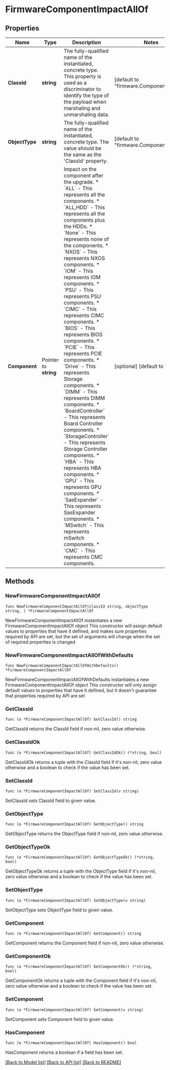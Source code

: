 # FirmwareComponentImpactAllOf

## Properties

Name | Type | Description | Notes
------------ | ------------- | ------------- | -------------
**ClassId** | **string** | The fully-qualified name of the instantiated, concrete type. This property is used as a discriminator to identify the type of the payload when marshaling and unmarshaling data. | [default to "firmware.ComponentImpact"]
**ObjectType** | **string** | The fully-qualified name of the instantiated, concrete type. The value should be the same as the &#39;ClassId&#39; property. | [default to "firmware.ComponentImpact"]
**Component** | Pointer to **string** | Impact on the component after the upgrade. * &#x60;ALL&#x60; - This represents all the components. * &#x60;ALL,HDD&#x60; - This represents all the components plus the HDDs. * &#x60;None&#x60; - This represents none of the components. * &#x60;NXOS&#x60; - This represents NXOS components. * &#x60;IOM&#x60; - This represents IOM components. * &#x60;PSU&#x60; - This represents PSU components. * &#x60;CIMC&#x60; - This represents CIMC components. * &#x60;BIOS&#x60; - This represents BIOS components. * &#x60;PCIE&#x60; - This represents PCIE components. * &#x60;Drive&#x60; - This represents Storage components. * &#x60;DIMM&#x60; - This represents DIMM components. * &#x60;BoardController&#x60; - This represents Board Controller components. * &#x60;StorageController&#x60; - This represents Storage Controller components. * &#x60;HBA&#x60; - This represents HBA components. * &#x60;GPU&#x60; - This represents GPU components. * &#x60;SasExpander&#x60; - This represents SasExpander components. * &#x60;MSwitch&#x60; - This represents mSwitch components. * &#x60;CMC&#x60; - This represents CMC components. | [optional] [default to "ALL"]

## Methods

### NewFirmwareComponentImpactAllOf

`func NewFirmwareComponentImpactAllOf(classId string, objectType string, ) *FirmwareComponentImpactAllOf`

NewFirmwareComponentImpactAllOf instantiates a new FirmwareComponentImpactAllOf object
This constructor will assign default values to properties that have it defined,
and makes sure properties required by API are set, but the set of arguments
will change when the set of required properties is changed

### NewFirmwareComponentImpactAllOfWithDefaults

`func NewFirmwareComponentImpactAllOfWithDefaults() *FirmwareComponentImpactAllOf`

NewFirmwareComponentImpactAllOfWithDefaults instantiates a new FirmwareComponentImpactAllOf object
This constructor will only assign default values to properties that have it defined,
but it doesn't guarantee that properties required by API are set

### GetClassId

`func (o *FirmwareComponentImpactAllOf) GetClassId() string`

GetClassId returns the ClassId field if non-nil, zero value otherwise.

### GetClassIdOk

`func (o *FirmwareComponentImpactAllOf) GetClassIdOk() (*string, bool)`

GetClassIdOk returns a tuple with the ClassId field if it's non-nil, zero value otherwise
and a boolean to check if the value has been set.

### SetClassId

`func (o *FirmwareComponentImpactAllOf) SetClassId(v string)`

SetClassId sets ClassId field to given value.


### GetObjectType

`func (o *FirmwareComponentImpactAllOf) GetObjectType() string`

GetObjectType returns the ObjectType field if non-nil, zero value otherwise.

### GetObjectTypeOk

`func (o *FirmwareComponentImpactAllOf) GetObjectTypeOk() (*string, bool)`

GetObjectTypeOk returns a tuple with the ObjectType field if it's non-nil, zero value otherwise
and a boolean to check if the value has been set.

### SetObjectType

`func (o *FirmwareComponentImpactAllOf) SetObjectType(v string)`

SetObjectType sets ObjectType field to given value.


### GetComponent

`func (o *FirmwareComponentImpactAllOf) GetComponent() string`

GetComponent returns the Component field if non-nil, zero value otherwise.

### GetComponentOk

`func (o *FirmwareComponentImpactAllOf) GetComponentOk() (*string, bool)`

GetComponentOk returns a tuple with the Component field if it's non-nil, zero value otherwise
and a boolean to check if the value has been set.

### SetComponent

`func (o *FirmwareComponentImpactAllOf) SetComponent(v string)`

SetComponent sets Component field to given value.

### HasComponent

`func (o *FirmwareComponentImpactAllOf) HasComponent() bool`

HasComponent returns a boolean if a field has been set.


[[Back to Model list]](../README.md#documentation-for-models) [[Back to API list]](../README.md#documentation-for-api-endpoints) [[Back to README]](../README.md)


